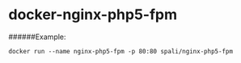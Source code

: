 # docker-nginx-php5-fpm
######Example:
```
docker run --name nginx-php5-fpm -p 80:80 spali/nginx-php5-fpm
```
